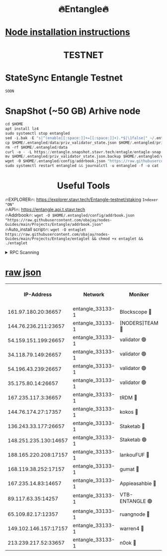 <h1 align="center"> 🔥Entangle🔥</h1>

[Node installation instructions](https://github.com/obajay/nodes-Guides/tree/main/Projects/Entangle)
=

<h1 align="center"> TESTNET</h1>

# StateSync Entangle Testnet
```python
SOON
```
# SnapShot (~50 GB) Arhive node
```python
cd $HOME
apt install lz4
sudo systemctl stop entangled
sed -i.bak -E "s|^(enable[[:space:]]+=[[:space:]]+).*$|\1false|" ~/.entangled/config/config.toml
cp $HOME/.entangled/data/priv_validator_state.json $HOME/.entangled/priv_validator_state.json.backup
rm -rf $HOME/.entangled/data
curl -o - -L https://entangle.snapshot.stavr.tech/entagle/entagle-snap.tar.lz4 | lz4 -c -d - | tar -x -C $HOME/.entangled --strip-components 2
mv $HOME/.entangled/priv_validator_state.json.backup $HOME/.entangled/data/priv_validator_state.json
wget -O $HOME/.entangled/config/addrbook.json "https://raw.githubusercontent.com/obajay/nodes-Guides/main/Projects/Entangle/addrbook.json"
sudo systemctl restart entangled && journalctl -u entangled -f -o cat
```
 <h1 align="center"> Useful Tools</h1>
 
🔥EXPLORER🔥: https://explorer.stavr.tech/Entangle-testnet/staking        `Indexer "ON"` \
🔥API🔥:      https://entangle.api.t.stavr.tech \
🔥Addrbook🔥: ```wget -O $HOME/.entangled/config/addrbook.json "https://raw.githubusercontent.com/obajay/nodes-Guides/main/Projects/Entangle/addrbook.json"``` \
🔥Auto_install script🔥:  `wget -O entaglet https://raw.githubusercontent.com/obajay/nodes-Guides/main/Projects/Entangle/entaglet && chmod +x entaglet && ./entaglet`


<details>
<summary>RPC Scanning</summary>

<h2 align="center"> We scan nodes in real time every 4 hours. And we provide the final result of RPC endpoints.
We cannot influence the operation of these nodes in any way. </h2>


```python
If Voting Power is higher than 0 --> then the Node is a validator of the network and may be subject to attack and be a potential threat to the chain.
```
```python
We marked such validators with a red symbol
```

</details>

[raw json](https://rpc-check.entangt.stavr.tech/entangt/rpc-entangt-result.json)
=


<table><tr><th>IP-Address</th><th>Network</th><th>Moniker</th><th>Latest Block Height</th><th>Earliest Block Height</th><th>Catching Up</th><th>Tx Index</th><th>Voting Power</th><th>Scan Time</th></tr><tr><td>161.97.180.20:36657</td><td>entangle_33133-1</td><td>Blockscope 🔴</td><td>1606985</td><td>1</td><td>False</td><td>off</td><td>259586473635098</td><td>2024-01-10T14:40:30.810851725UTC</td></tr><tr><td>144.76.236.211:23657</td><td>entangle_33133-1</td><td>[NODERS]TEAM 🔴</td><td>1606987</td><td>1</td><td>False</td><td>off</td><td>47049700500000000</td><td>2024-01-10T14:40:43.212855409UTC</td></tr><tr><td>54.159.151.199:26657</td><td>entangle_33133-1</td><td>validator 🟢</td><td>1606988</td><td>1</td><td>False</td><td>on</td><td>0</td><td>2024-01-10T14:40:50.798811430UTC</td></tr><tr><td>34.118.79.149:26657</td><td>entangle_33133-1</td><td>validator 🟢</td><td>1606988</td><td>1</td><td>False</td><td>on</td><td>0</td><td>2024-01-10T14:40:51.193578381UTC</td></tr><tr><td>54.196.43.239:26657</td><td>entangle_33133-1</td><td>validator 🟢</td><td>1606988</td><td>1</td><td>False</td><td>on</td><td>0</td><td>2024-01-10T14:40:51.905586662UTC</td></tr><tr><td>35.175.80.14:26657</td><td>entangle_33133-1</td><td>validator 🟢</td><td>1606989</td><td>1</td><td>False</td><td>on</td><td>0</td><td>2024-01-10T14:40:53.075729640UTC</td></tr><tr><td>167.235.117.3:36657</td><td>entangle_33133-1</td><td>tRDM 🔴</td><td>1606989</td><td>1</td><td>False</td><td>on</td><td>156936948832723</td><td>2024-01-10T14:40:53.393246216UTC</td></tr><tr><td>144.76.174.27:17357</td><td>entangle_33133-1</td><td>kokos 🔴</td><td>1606986</td><td>145001</td><td>False</td><td>on</td><td>89890100000000</td><td>2024-01-10T14:40:40.271751442UTC</td></tr><tr><td>136.243.33.177:26657</td><td>entangle_33133-1</td><td>Staketab 🔴</td><td>1606987</td><td>660001</td><td>False</td><td>on</td><td>121550140155031</td><td>2024-01-10T14:40:45.615145342UTC</td></tr><tr><td>148.251.235.130:14657</td><td>entangle_33133-1</td><td>Staketab 🟢</td><td>1606984</td><td>660801</td><td>False</td><td>on</td><td>0</td><td>2024-01-10T14:40:30.412470531UTC</td></tr><tr><td>188.165.220.208:17157</td><td>entangle_33133-1</td><td>lankouFUF 🔴</td><td>1606985</td><td>725001</td><td>False</td><td>on</td><td>180899900000002</td><td>2024-01-10T14:40:35.908159499UTC</td></tr><tr><td>168.119.38.252:17157</td><td>entangle_33133-1</td><td>gumat 🔴</td><td>1606985</td><td>962001</td><td>False</td><td>on</td><td>314013548351851</td><td>2024-01-10T14:40:35.607840646UTC</td></tr><tr><td>167.235.14.83:14657</td><td>entangle_33133-1</td><td>Appieasahbie 🔴</td><td>1606989</td><td>1076001</td><td>False</td><td>on</td><td>44568809900999996</td><td>2024-01-10T14:40:52.136903792UTC</td></tr><tr><td>89.117.63.35:14257</td><td>entangle_33133-1</td><td>VTB-ENTANGLE 🟢</td><td>1606986</td><td>1162001</td><td>False</td><td>off</td><td>0</td><td>2024-01-10T14:40:40.596564623UTC</td></tr><tr><td>65.109.82.17:12357</td><td>entangle_33133-1</td><td>ruangnode 🔴</td><td>1606985</td><td>1312001</td><td>False</td><td>off</td><td>308129335362747</td><td>2024-01-10T14:40:31.256622988UTC</td></tr><tr><td>149.102.146.157:17157</td><td>entangle_33133-1</td><td>warren4 🔴</td><td>1606986</td><td>1436001</td><td>False</td><td>on</td><td>454417023854257</td><td>2024-01-10T14:40:42.923827827UTC</td></tr><tr><td>213.239.217.52:33657</td><td>entangle_33133-1</td><td>n0ok 🔴</td><td>1606988</td><td>1506988</td><td>False</td><td>off</td><td>46574292273662988</td><td>2024-01-10T14:40:50.018185724UTC</td></tr></table>
